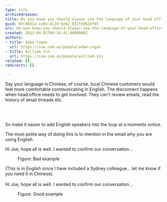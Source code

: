 ```yaml
---
type: rule
archivedreason: 
title: Do you know you should always use the language of your head office? (usually English)
guid: 0fc40d1a-ca9a-4c2d-be62-831fe962bfd5
uri: do-you-know-you-should-always-use-the-language-of-your-head-office-usually-english
created: 2013-04-01T04:14:41.0000000Z
authors:
- title: Adam Cogan
  url: https://ssw.com.au/people/adam-cogan
- title: William Yin
  url: https://ssw.com.au/people/william-yin
related: []
redirects: []

---
```



<p>Say your language is Chinese, of course, local Chinese customers would feel more comfortable communicating in English. The disconnect happens when head office needs to get involved. They can't review emails, read the history of email threads etc.<br></p>
<br><excerpt class='endintro'></excerpt><br>
<p>​<span>So make it easier to add English speakers into the loop at a moments notice. </span></p><p>The most polite way of doing this is to mention in the email why you are using English. 
   </p><p class="ssw15-rteElement-GreyBox">
    Hi Joe, hope all is well. I wanted to confirm our conversation...</p><dd class="ssw15-rteElement-FigureBad">Figure&#58; Bad example&#160;​<br></dd><p class="ssw15-rteElement-GreyBox">(This is in English since I have included a Sydney colleague... let me know if you need it in Chinese).<br><br>Hi Joe, hope all is well. I wanted to confirm our conversation...​</p><dd class="ssw15-rteElement-FigureGood">Figure&#58; Good example​​​​</dd>


